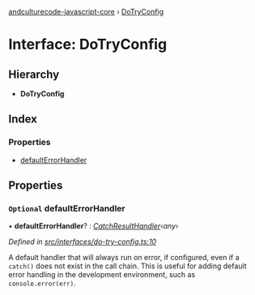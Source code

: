 [andculturecode-javascript-core](../README.md) › [DoTryConfig](dotryconfig.md)

# Interface: DoTryConfig

## Hierarchy

* **DoTryConfig**

## Index

### Properties

* [defaultErrorHandler](dotryconfig.md#optional-defaulterrorhandler)

## Properties

### `Optional` defaultErrorHandler

• **defaultErrorHandler**? : *[CatchResultHandler](../README.md#catchresulthandler)‹any›*

*Defined in [src/interfaces/do-try-config.ts:10](https://github.com/AndcultureCode/AndcultureCode.JavaScript.Core/blob/05570a8/src/interfaces/do-try-config.ts#L10)*

A default handler that will always run on error, if configured,
even if a `catch()` does not exist in the call chain.
This is useful for adding default error handling in the
development environment, such as `console.error(err)`.
